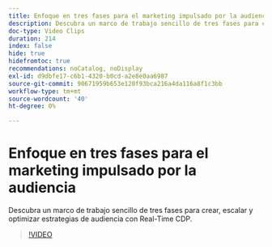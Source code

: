 ```yaml
---
title: Enfoque en tres fases para el marketing impulsado por la audiencia
description: Descubra un marco de trabajo sencillo de tres fases para crear, escalar y optimizar estrategias de audiencia con Real-Time CDP.
doc-type: Video Clips
duration: 214
index: false
hide: true
hidefromtoc: true
recommendations: noCatalog, noDisplay
exl-id: d9dbfe17-c6b1-4320-b0cd-a2e8e0aa6987
source-git-commit: 90671959b653e120f93bca216a4da116a8f1c3bb
workflow-type: tm+mt
source-wordcount: '40'
ht-degree: 0%

---
```


# Enfoque en tres fases para el marketing impulsado por la audiencia

Descubra un marco de trabajo sencillo de tres fases para crear, escalar y optimizar estrategias de audiencia con Real-Time CDP.

<!-- 72_S508_3442517_213_threephased-approach-to-audiencedriven-marketing -->
>[!VIDEO](https://video.tv.adobe.com/v/3458299/?learn=on&enablevpops=true)
